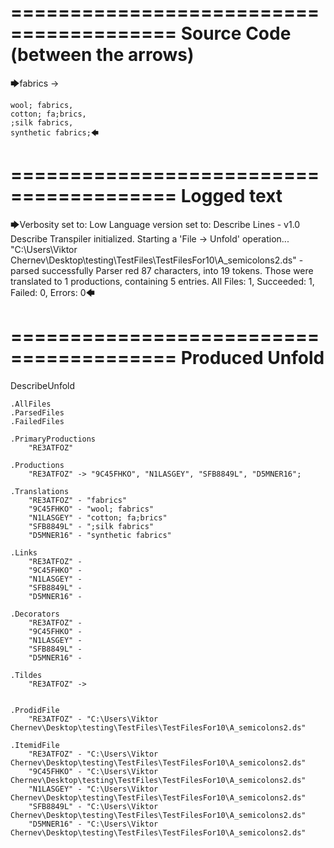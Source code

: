 ========================================
Source Code (between the arrows)
========================================

🡆fabrics ->

	wool; fabrics,
	cotton; fa;brics,
	;silk fabrics,
	synthetic fabrics;🡄

========================================
Logged text
========================================

🡆Verbosity set to: Low
Language version set to: Describe Lines - v1.0
Describe Transpiler initialized.
Starting a 'File -> Unfold' operation...
"C:\Users\Viktor Chernev\Desktop\testing\TestFiles\TestFilesFor10\A_semicolons2.ds" - parsed successfully
Parser red 87 characters, into 19 tokens.
Those were translated to 1 productions, containing 5 entries.
All Files: 1, Succeeded: 1, Failed: 0, Errors: 0🡄

========================================
Produced Unfold
========================================

DescribeUnfold

    .AllFiles
    .ParsedFiles
    .FailedFiles

    .PrimaryProductions
        "RE3ATFOZ" 

    .Productions
        "RE3ATFOZ" -> "9C45FHKO", "N1LASGEY", "SFB8849L", "D5MNER16";

    .Translations
        "RE3ATFOZ" - "fabrics"
        "9C45FHKO" - "wool; fabrics"
        "N1LASGEY" - "cotton; fa;brics"
        "SFB8849L" - ";silk fabrics"
        "D5MNER16" - "synthetic fabrics"

    .Links
        "RE3ATFOZ" - 
        "9C45FHKO" - 
        "N1LASGEY" - 
        "SFB8849L" - 
        "D5MNER16" - 

    .Decorators
        "RE3ATFOZ" - 
        "9C45FHKO" - 
        "N1LASGEY" - 
        "SFB8849L" - 
        "D5MNER16" - 

    .Tildes
        "RE3ATFOZ" -> 


    .ProdidFile
        "RE3ATFOZ" - "C:\Users\Viktor Chernev\Desktop\testing\TestFiles\TestFilesFor10\A_semicolons2.ds"

    .ItemidFile
        "RE3ATFOZ" - "C:\Users\Viktor Chernev\Desktop\testing\TestFiles\TestFilesFor10\A_semicolons2.ds"
        "9C45FHKO" - "C:\Users\Viktor Chernev\Desktop\testing\TestFiles\TestFilesFor10\A_semicolons2.ds"
        "N1LASGEY" - "C:\Users\Viktor Chernev\Desktop\testing\TestFiles\TestFilesFor10\A_semicolons2.ds"
        "SFB8849L" - "C:\Users\Viktor Chernev\Desktop\testing\TestFiles\TestFilesFor10\A_semicolons2.ds"
        "D5MNER16" - "C:\Users\Viktor Chernev\Desktop\testing\TestFiles\TestFilesFor10\A_semicolons2.ds"

